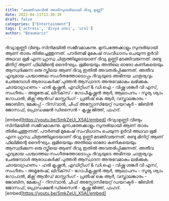 ```yaml
---
title: "മടങ്ങിവരവിൽ അതിസുന്ദരിയായി ദിവ്യ ഉണ്ണി"
date: 2022-04-11T13:30:39
draft: false
categories: ["Entertainment"]
tags: ['actress', 'divya unni', 'urvi']
author: "Beaumaris"
---
```


ദിവ്യാഉണ്ണി വീണ്ടും സിനിമയിൽ സജീവമാകുന്നു. മുന്പത്തേക്കാളും സുന്ദരിയായി ആണ് താരം തിരിച്ചെത്തുന്നത്. പൗർണമി മുകേഷ് സംവിധാനം ചെയുന്ന ഉർവി അഥവാ ഭൂമി എന്ന ഹ്രസ്വ ചിത്രത്തിലൂടെയാണ് ദിവ്യ ഉണ്ണി മടങ്ങിവരുന്നത്. രണ്ടു മിനിറ്റ് ആണ് ഫിലിമിന്റെ ദൈർഘ്യം. ഭൂമിയെയും അതിലെ ഓരോ കണികയെയും ആസ്വദിക്കുന്ന ഒരു സ്ത്രീയെ ആണ് ദിവ്യ ഇതിൽ അവതരിപ്പിക്കുന്നത്. അതീവ ഹൃദ്യമായ പശ്ചാത്തല സംഗീതത്തോടൊപ്പം ദിവ്യയുടെ അഭിനയ ചാതുര്യവും ചേരുമ്പോൾ ആരാധകർക്ക് പുത്തൻ ആസ്വാദന അനുഭവമാകും ലഭിക്കുക. ഛായാഗ്രഹണം - ഹരി കൃഷ്ണൻ, എഡിറ്റിംഗ് &amp; ഡി.ഐ - വിഷ്ണു ശങ്കർ വി എസ്, സംഗീതം - അമൃതേഷ്, ലിറിക്‌സ് - ഗോപീകൃഷ്ണൻ ആർ, ആലാപനം - സൂര്യ ശ്യാം ഗോപാൽ, മിക്സ് ആൻഡ് മാസ്റ്ററിംഗ് - പ്രതീഷ് കെ ആർ, വസ്ത്രാലങ്കാരം - ജോബിന, മേക്കപ്പ് - റിസ്‌വാൻ, ചീഫ് അസ്സോസിയേറ്റ് ഡയറക്ടർ - ജിബിൻ ജോസഫ്, പ്രൊഡക്ഷൻ ഡിസൈൻ - കൃഷ്ണ ജിത്ത്, ഫഹദ്.

[embed]https://youtu.be/SmkZeUi_X5A[/embed]
ദിവ്യാഉണ്ണി വീണ്ടും സിനിമയിൽ സജീവമാകുന്നു. മുന്പത്തേക്കാളും സുന്ദരിയായി ആണ് താരം തിരിച്ചെത്തുന്നത്. പൗർണമി മുകേഷ് സംവിധാനം ചെയുന്ന ഉർവി അഥവാ ഭൂമി എന്ന ഹ്രസ്വ ചിത്രത്തിലൂടെയാണ് ദിവ്യ ഉണ്ണി മടങ്ങിവരുന്നത്. രണ്ടു മിനിറ്റ് ആണ് ഫിലിമിന്റെ ദൈർഘ്യം. ഭൂമിയെയും അതിലെ ഓരോ കണികയെയും ആസ്വദിക്കുന്ന ഒരു സ്ത്രീയെ ആണ് ദിവ്യ ഇതിൽ അവതരിപ്പിക്കുന്നത്. അതീവ ഹൃദ്യമായ പശ്ചാത്തല സംഗീതത്തോടൊപ്പം ദിവ്യയുടെ അഭിനയ ചാതുര്യവും ചേരുമ്പോൾ ആരാധകർക്ക് പുത്തൻ ആസ്വാദന അനുഭവമാകും ലഭിക്കുക. ഛായാഗ്രഹണം - ഹരി കൃഷ്ണൻ, എഡിറ്റിംഗ് & ഡി.ഐ - വിഷ്ണു ശങ്കർ വി എസ്, സംഗീതം - അമൃതേഷ്, ലിറിക്‌സ് - ഗോപീകൃഷ്ണൻ ആർ, ആലാപനം - സൂര്യ ശ്യാം ഗോപാൽ, മിക്സ് ആൻഡ് മാസ്റ്ററിംഗ് - പ്രതീഷ് കെ ആർ, വസ്ത്രാലങ്കാരം - ജോബിന, മേക്കപ്പ് - റിസ്‌വാൻ, ചീഫ് അസ്സോസിയേറ്റ് ഡയറക്ടർ - ജിബിൻ ജോസഫ്, പ്രൊഡക്ഷൻ ഡിസൈൻ - കൃഷ്ണ ജിത്ത്, ഫഹദ്. [embed]https://youtu.be/SmkZeUi_X5A[/embed]
